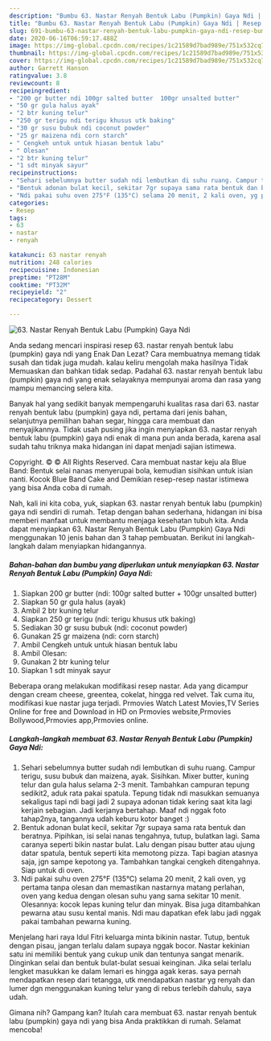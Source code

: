 ```yaml
---
description: "Bumbu 63. Nastar Renyah Bentuk Labu (Pumpkin) Gaya Ndi | Resep Bumbu 63. Nastar Renyah Bentuk Labu (Pumpkin) Gaya Ndi Yang Bisa Manjain Lidah"
title: "Bumbu 63. Nastar Renyah Bentuk Labu (Pumpkin) Gaya Ndi | Resep Bumbu 63. Nastar Renyah Bentuk Labu (Pumpkin) Gaya Ndi Yang Bisa Manjain Lidah"
slug: 691-bumbu-63-nastar-renyah-bentuk-labu-pumpkin-gaya-ndi-resep-bumbu-63-nastar-renyah-bentuk-labu-pumpkin-gaya-ndi-yang-bisa-manjain-lidah
date: 2020-06-16T06:59:17.488Z
image: https://img-global.cpcdn.com/recipes/1c21589d7bad989e/751x532cq70/63-nastar-renyah-bentuk-labu-pumpkin-gaya-ndi-foto-resep-utama.jpg
thumbnail: https://img-global.cpcdn.com/recipes/1c21589d7bad989e/751x532cq70/63-nastar-renyah-bentuk-labu-pumpkin-gaya-ndi-foto-resep-utama.jpg
cover: https://img-global.cpcdn.com/recipes/1c21589d7bad989e/751x532cq70/63-nastar-renyah-bentuk-labu-pumpkin-gaya-ndi-foto-resep-utama.jpg
author: Garrett Hanson
ratingvalue: 3.8
reviewcount: 8
recipeingredient:
- "200 gr butter ndi 100gr salted butter  100gr unsalted butter"
- "50 gr gula halus ayak"
- "2 btr kuning telur"
- "250 gr terigu ndi terigu khusus utk baking"
- "30 gr susu bubuk ndi coconut powder"
- "25 gr maizena ndi corn starch"
- " Cengkeh untuk untuk hiasan bentuk labu"
- " Olesan"
- "2 btr kuning telur"
- "1 sdt minyak sayur"
recipeinstructions:
- "Sehari sebelumnya butter sudah ndi lembutkan di suhu ruang. Campur terigu, susu bubuk dan maizena, ayak. Sisihkan. Mixer butter, kuning telur dan gula halus selama 2-3 menit. Tambahkan campuran tepung sedikit2, aduk rata pakai spatula. Tepung tidak ndi masukkan semuanya sekaligus tapi ndi bagi jadi 2 supaya adonan tidak kering saat kita lagi kerjain sebagian. Jadi kerjanya bertahap. Maaf ndi nggak foto tahap2nya, tangannya udah keburu kotor banget :)"
- "Bentuk adonan bulat kecil, sekitar 7gr supaya sama rata bentuk dan beratnya. Pipihkan, isi selai nanas tengahnya, tutup, bulatkan lagi. Sama caranya seperti bikin nastar bulat. Lalu dengan pisau butter atau ujung datar spatula, bentuk seperti kita memotong pizza. Tapi bagian atasnya saja, jgn sampe kepotong ya. Tambahkan tangkai cengkeh ditengahnya. Siap untuk di oven."
- "Ndi pakai suhu oven 275°F (135°C) selama 20 menit, 2 kali oven, yg pertama tanpa olesan dan memastikan nastarnya matang perlahan, oven yang kedua dengan olesan suhu yang sama sekitar 10 menit. Olesannya: kocok lepas kuning telur dan minyak. Bisa juga ditambahkan pewarna atau susu kental manis. Ndi mau dapatkan efek labu jadi nggak pakai tambahan pewarna kuning."
categories:
- Resep
tags:
- 63
- nastar
- renyah

katakunci: 63 nastar renyah 
nutrition: 248 calories
recipecuisine: Indonesian
preptime: "PT28M"
cooktime: "PT32M"
recipeyield: "2"
recipecategory: Dessert

---
```



![63. Nastar Renyah Bentuk Labu (Pumpkin) Gaya Ndi](https://img-global.cpcdn.com/recipes/1c21589d7bad989e/751x532cq70/63-nastar-renyah-bentuk-labu-pumpkin-gaya-ndi-foto-resep-utama.jpg)

Anda sedang mencari inspirasi resep 63. nastar renyah bentuk labu (pumpkin) gaya ndi yang Enak Dan Lezat? Cara membuatnya memang tidak susah dan tidak juga mudah. kalau keliru mengolah maka hasilnya Tidak Memuaskan dan bahkan tidak sedap. Padahal 63. nastar renyah bentuk labu (pumpkin) gaya ndi yang enak selayaknya mempunyai aroma dan rasa yang mampu memancing selera kita.

Banyak hal yang sedikit banyak mempengaruhi kualitas rasa dari 63. nastar renyah bentuk labu (pumpkin) gaya ndi, pertama dari jenis bahan, selanjutnya pemilihan bahan segar, hingga cara membuat dan menyajikannya. Tidak usah pusing jika ingin menyiapkan 63. nastar renyah bentuk labu (pumpkin) gaya ndi enak di mana pun anda berada, karena asal sudah tahu triknya maka hidangan ini dapat menjadi sajian istimewa.

Copyright. © © All Rights Reserved. Cara membuat nastar keju ala Blue Band: Bentuk selai nanas menyerupai bola, kemudian sisihkan untuk isian nanti. Kocok Blue Band Cake and Demikian resep-resep nastar istimewa yang bisa Anda coba di rumah.


Nah, kali ini kita coba, yuk, siapkan 63. nastar renyah bentuk labu (pumpkin) gaya ndi sendiri di rumah. Tetap dengan bahan sederhana, hidangan ini bisa memberi manfaat untuk membantu menjaga kesehatan tubuh kita. Anda dapat menyiapkan 63. Nastar Renyah Bentuk Labu (Pumpkin) Gaya Ndi menggunakan 10 jenis bahan dan 3 tahap pembuatan. Berikut ini langkah-langkah dalam menyiapkan hidangannya.

<!--inarticleads1-->

##### Bahan-bahan dan bumbu yang diperlukan untuk menyiapkan 63. Nastar Renyah Bentuk Labu (Pumpkin) Gaya Ndi:

1. Siapkan 200 gr butter (ndi: 100gr salted butter + 100gr unsalted butter)
1. Siapkan 50 gr gula halus (ayak)
1. Ambil 2 btr kuning telur
1. Siapkan 250 gr terigu (ndi: terigu khusus utk baking)
1. Sediakan 30 gr susu bubuk (ndi: coconut powder)
1. Gunakan 25 gr maizena (ndi: corn starch)
1. Ambil  Cengkeh untuk untuk hiasan bentuk labu
1. Ambil  Olesan:
1. Gunakan 2 btr kuning telur
1. Siapkan 1 sdt minyak sayur


Beberapa orang melakukan modifikasi resep nastar. Ada yang dicampur dengan cream cheese, greentea, cokelat, hingga red velvet. Tak cuma itu, modifikasi kue nastar juga terjadi. Prmovies Watch Latest Movies,TV Series Online for free and Download in HD on Prmovies website,Prmovies Bollywood,Prmovies app,Prmovies online. 

<!--inarticleads2-->

##### Langkah-langkah membuat 63. Nastar Renyah Bentuk Labu (Pumpkin) Gaya Ndi:

1. Sehari sebelumnya butter sudah ndi lembutkan di suhu ruang. Campur terigu, susu bubuk dan maizena, ayak. Sisihkan. Mixer butter, kuning telur dan gula halus selama 2-3 menit. Tambahkan campuran tepung sedikit2, aduk rata pakai spatula. Tepung tidak ndi masukkan semuanya sekaligus tapi ndi bagi jadi 2 supaya adonan tidak kering saat kita lagi kerjain sebagian. Jadi kerjanya bertahap. Maaf ndi nggak foto tahap2nya, tangannya udah keburu kotor banget :)
1. Bentuk adonan bulat kecil, sekitar 7gr supaya sama rata bentuk dan beratnya. Pipihkan, isi selai nanas tengahnya, tutup, bulatkan lagi. Sama caranya seperti bikin nastar bulat. Lalu dengan pisau butter atau ujung datar spatula, bentuk seperti kita memotong pizza. Tapi bagian atasnya saja, jgn sampe kepotong ya. Tambahkan tangkai cengkeh ditengahnya. Siap untuk di oven.
1. Ndi pakai suhu oven 275°F (135°C) selama 20 menit, 2 kali oven, yg pertama tanpa olesan dan memastikan nastarnya matang perlahan, oven yang kedua dengan olesan suhu yang sama sekitar 10 menit. Olesannya: kocok lepas kuning telur dan minyak. Bisa juga ditambahkan pewarna atau susu kental manis. Ndi mau dapatkan efek labu jadi nggak pakai tambahan pewarna kuning.


Menjelang hari raya Idul Fitri keluarga minta bikinin nastar. Tutup, bentuk dengan pisau, jangan terlalu dalam supaya nggak bocor. Nastar kekinian satu ini memiliki bentuk yang cukup unik dan tentunya sangat menarik. Dinginkan selai dan bentuk bulat-bulat sesuai keinginan. Jika selai terlalu lengket masukkan ke dalam lemari es hingga agak keras. saya pernah mendapatkan resep dari tetangga, utk mendapatkan nastar yg renyah dan lumer dgn menggunakan kuning telur yang di rebus terlebih dahulu, saya udah. 

Gimana nih? Gampang kan? Itulah cara membuat 63. nastar renyah bentuk labu (pumpkin) gaya ndi yang bisa Anda praktikkan di rumah. Selamat mencoba!
